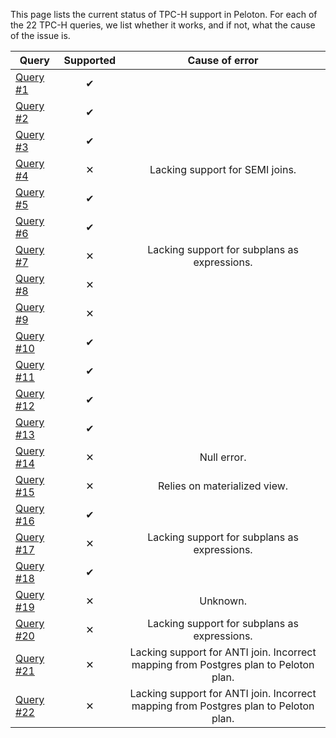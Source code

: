 This page lists the current status of TPC-H support in Peloton.  For each of the 22 TPC-H queries, we list whether it works, and if not, what the cause of the issue is.

| Query         | Supported     | Cause of error  |
| ------------- |:-------------:|:---------------:|
| [Query #1](https://github.com/oltpbenchmark/oltpbench/blob/master/src/com/oltpbenchmark/benchmarks/tpch/queries/query1.sql)      | &#x2714;      | |
| [Query #2](https://github.com/oltpbenchmark/oltpbench/blob/master/src/com/oltpbenchmark/benchmarks/tpch/queries/query2.sql)      | &#x2714;      | |
| [Query #3](https://github.com/oltpbenchmark/oltpbench/blob/master/src/com/oltpbenchmark/benchmarks/tpch/queries/query3.sql)      | &#x2714;      | |
| [Query #4](https://github.com/oltpbenchmark/oltpbench/blob/master/src/com/oltpbenchmark/benchmarks/tpch/queries/query4.sql)      | &#x2715;      | Lacking support for SEMI joins.|
| [Query #5](https://github.com/oltpbenchmark/oltpbench/blob/master/src/com/oltpbenchmark/benchmarks/tpch/queries/query5.sql)      | &#x2714;      | |
| [Query #6](https://github.com/oltpbenchmark/oltpbench/blob/master/src/com/oltpbenchmark/benchmarks/tpch/queries/query6.sql)      | &#x2714;      | |
| [Query #7](https://github.com/oltpbenchmark/oltpbench/blob/master/src/com/oltpbenchmark/benchmarks/tpch/queries/query7.sql)      | &#x2715;      | Lacking support for subplans as expressions.|
| [Query #8](https://github.com/oltpbenchmark/oltpbench/blob/master/src/com/oltpbenchmark/benchmarks/tpch/queries/query8.sql)      | &#x2715;      | |
| [Query #9](https://github.com/oltpbenchmark/oltpbench/blob/master/src/com/oltpbenchmark/benchmarks/tpch/queries/query9.sql)      | &#x2715;      | |
| [Query #10](https://github.com/oltpbenchmark/oltpbench/blob/master/src/com/oltpbenchmark/benchmarks/tpch/queries/query10.sql)     | &#x2714;      | |
| [Query #11](https://github.com/oltpbenchmark/oltpbench/blob/master/src/com/oltpbenchmark/benchmarks/tpch/queries/query11.sql)     | &#x2714;      | |
| [Query #12](https://github.com/oltpbenchmark/oltpbench/blob/master/src/com/oltpbenchmark/benchmarks/tpch/queries/query12.sql)     | &#x2714;      | |
| [Query #13](https://github.com/oltpbenchmark/oltpbench/blob/master/src/com/oltpbenchmark/benchmarks/tpch/queries/query13.sql)     | &#x2714;      | |
| [Query #14](https://github.com/oltpbenchmark/oltpbench/blob/master/src/com/oltpbenchmark/benchmarks/tpch/queries/query14.sql)     | &#x2715;      | Null error. |
| [Query #15](https://github.com/oltpbenchmark/oltpbench/blob/master/src/com/oltpbenchmark/benchmarks/tpch/queries/query15.sql)     | &#x2715;      | Relies on materialized view.|
| [Query #16](https://github.com/oltpbenchmark/oltpbench/blob/master/src/com/oltpbenchmark/benchmarks/tpch/queries/query16.sql)     | &#x2714;      | |
| [Query #17](https://github.com/oltpbenchmark/oltpbench/blob/master/src/com/oltpbenchmark/benchmarks/tpch/queries/query17.sql)     | &#x2715;      | Lacking support for subplans as expressions.|
| [Query #18](https://github.com/oltpbenchmark/oltpbench/blob/master/src/com/oltpbenchmark/benchmarks/tpch/queries/query18.sql)     | &#x2714;      | |
| [Query #19](https://github.com/oltpbenchmark/oltpbench/blob/master/src/com/oltpbenchmark/benchmarks/tpch/queries/query19.sql)     | &#x2715;      | Unknown.|
| [Query #20](https://github.com/oltpbenchmark/oltpbench/blob/master/src/com/oltpbenchmark/benchmarks/tpch/queries/query20.sql)     | &#x2715;      | Lacking support for subplans as expressions.|
| [Query #21](https://github.com/oltpbenchmark/oltpbench/blob/master/src/com/oltpbenchmark/benchmarks/tpch/queries/query21.sql)     | &#x2715;      | Lacking support for ANTI join. Incorrect mapping from Postgres plan to Peloton plan.|
| [Query #22](https://github.com/oltpbenchmark/oltpbench/blob/master/src/com/oltpbenchmark/benchmarks/tpch/queries/query22.sql)     | &#x2715;      | Lacking support for ANTI join. Incorrect mapping from Postgres plan to Peloton plan.|